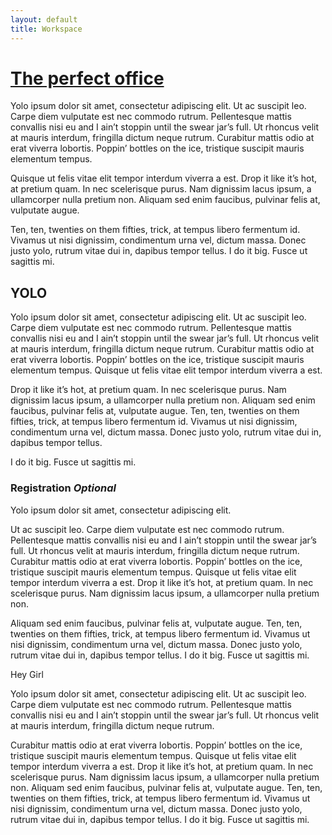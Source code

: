 ```yaml
---
layout: default
title: Workspace
---
```


# [The perfect office](http://danilosierrac.github.io/workspace/)

Yolo ipsum dolor sit amet, consectetur adipiscing elit. Ut ac suscipit leo. Carpe diem vulputate est nec commodo rutrum. Pellentesque mattis convallis nisi eu and I ain’t stoppin until the swear jar’s full. Ut rhoncus velit at mauris interdum, fringilla dictum neque rutrum. Curabitur mattis odio at erat viverra lobortis. Poppin’ bottles on the ice, tristique suscipit mauris elementum tempus. 

Quisque ut felis vitae elit tempor interdum viverra a est. Drop it like it’s hot, at pretium quam. In nec scelerisque purus. Nam dignissim lacus ipsum, a ullamcorper nulla pretium non. Aliquam sed enim faucibus, pulvinar felis at, vulputate augue. 

Ten, ten, twenties on them fifties, trick, at tempus libero fermentum id. Vivamus ut nisi dignissim, condimentum urna vel, dictum massa. Donec justo yolo, rutrum vitae dui in, dapibus tempor tellus. I do it big. Fusce ut sagittis mi.

## YOLO

Yolo ipsum dolor sit amet, consectetur adipiscing elit. Ut ac suscipit leo. Carpe diem vulputate est nec commodo rutrum. Pellentesque mattis convallis nisi eu and I ain’t stoppin until the swear jar’s full. Ut rhoncus velit at mauris interdum, fringilla dictum neque rutrum. Curabitur mattis odio at erat viverra lobortis. Poppin’ bottles on the ice, tristique suscipit mauris elementum tempus. Quisque ut felis vitae elit tempor interdum viverra a est. 

Drop it like it’s hot, at pretium quam. In nec scelerisque purus. Nam dignissim lacus ipsum, a ullamcorper nulla pretium non. Aliquam sed enim faucibus, pulvinar felis at, vulputate augue. Ten, ten, twenties on them fifties, trick, at tempus libero fermentum id. Vivamus ut nisi dignissim, condimentum urna vel, dictum massa. Donec justo yolo, rutrum vitae dui in, dapibus tempor tellus. 

I do it big. Fusce ut sagittis mi.

### Registration _Optional_

Yolo ipsum dolor sit amet, consectetur adipiscing elit. 

Ut ac suscipit leo. Carpe diem vulputate est nec commodo rutrum. Pellentesque mattis convallis nisi eu and I ain’t stoppin until the swear jar’s full. Ut rhoncus velit at mauris interdum, fringilla dictum neque rutrum. Curabitur mattis odio at erat viverra lobortis. Poppin’ bottles on the ice, tristique suscipit mauris elementum tempus. Quisque ut felis vitae elit tempor interdum viverra a est. Drop it like it’s hot, at pretium quam. In nec scelerisque purus. Nam dignissim lacus ipsum, a ullamcorper nulla pretium non. 

Aliquam sed enim faucibus, pulvinar felis at, vulputate augue. Ten, ten, twenties on them fifties, trick, at tempus libero fermentum id. Vivamus ut nisi dignissim, condimentum urna vel, dictum massa. Donec justo yolo, rutrum vitae dui in, dapibus tempor tellus. I do it big. Fusce ut sagittis mi.

Hey Girl

Yolo ipsum dolor sit amet, consectetur adipiscing elit. Ut ac suscipit leo. Carpe diem vulputate est nec commodo rutrum. Pellentesque mattis convallis nisi eu and I ain’t stoppin until the swear jar’s full. Ut rhoncus velit at mauris interdum, fringilla dictum neque rutrum. 

Curabitur mattis odio at erat viverra lobortis. Poppin’ bottles on the ice, tristique suscipit mauris elementum tempus. Quisque ut felis vitae elit tempor interdum viverra a est. Drop it like it’s hot, at pretium quam. In nec scelerisque purus. Nam dignissim lacus ipsum, a ullamcorper nulla pretium non. Aliquam sed enim faucibus, pulvinar felis at, vulputate augue. Ten, ten, twenties on them fifties, trick, at tempus libero fermentum id. Vivamus ut nisi dignissim, condimentum urna vel, dictum massa. Donec justo yolo, rutrum vitae dui in, dapibus tempor tellus. I do it big. Fusce ut sagittis mi.